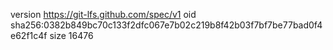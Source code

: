 version https://git-lfs.github.com/spec/v1
oid sha256:0382b849bc70c133f2dfc067e7b02c219b8f42b03f7bf7be77bad0f4e62f1c4f
size 16476
